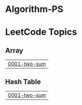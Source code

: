 # Algorithm-PS
<!---LeetCode Topics Start-->
# LeetCode Topics
## Array
|  |
| ------- |
| [0001-two-sum](https://github.com/JinjinBread/Algorithm-PS/tree/master/0001-two-sum) |
## Hash Table
|  |
| ------- |
| [0001-two-sum](https://github.com/JinjinBread/Algorithm-PS/tree/master/0001-two-sum) |
<!---LeetCode Topics End-->